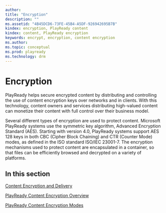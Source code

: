 ```yaml
---
author:
title: "Encryption"
description: ""
ms.assetid: "4B45DCD6-73FE-45B4-A5DF-926942695B7B"
kindex: encryption, PlayReady content
kindex: content, PlayReady encryption
keywords: encrypt, encryption, content encryption
ms.author:
ms.topic: conceptual
ms.prod: playready
ms.technology: drm
---
```



# Encryption

PlayReady helps secure encrypted content by distributing and controlling the use of content encryption keys over networks and in clients. With this technology, content owners and services distributing high-valued content can monetize their content with full control over their business model.

Several different types of encryption are used to protect content. Microsoft PlayReady systems use the symmetric key algorithm, Advanced Encryption Standard (AES). Starting with version 4.0, PlayReady systems support AES 128 keys in both CBC (Cipher Block Chaining) and CTR (Counter Mode) modes, as defined in the ISO standard ISO/IEC 23001-7. The encryption mechanisms used to protect content are encapsulated in a container, so that files can be efficiently browsed and decrypted on a variety of platforms.

## In this section

[Content Encryption and Delivery](contentencryptionanddelivery.md)

[PlayReady Content Encryption Overview](playreadycontentencryptionoverview.md)

[PlayReady Content Encryption Modes](playreadycontentencryptionmodes.md)